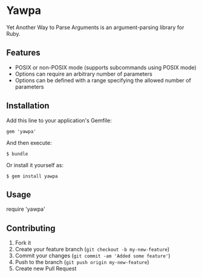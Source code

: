# Yawpa

Yet Another Way to Parse Arguments is an argument-parsing library for Ruby.

## Features

- POSIX or non-POSIX mode (supports subcommands using POSIX mode)
- Options can require an arbitrary number of parameters
- Options can be defined with a range specifying the allowed number of parameters

## Installation

Add this line to your application's Gemfile:

    gem 'yawpa'

And then execute:

    $ bundle

Or install it yourself as:

    $ gem install yawpa

## Usage

require 'yawpa'

## Contributing

1. Fork it
2. Create your feature branch (`git checkout -b my-new-feature`)
3. Commit your changes (`git commit -am 'Added some feature'`)
4. Push to the branch (`git push origin my-new-feature`)
5. Create new Pull Request
